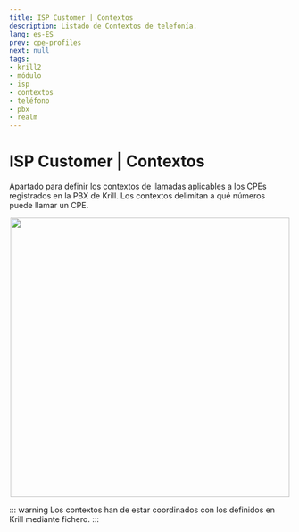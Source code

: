 ```yaml
---
title: ISP Customer | Contextos
description: Listado de Contextos de telefonía.
lang: es-ES
prev: cpe-profiles
next: null
tags:
- krill2
- módulo
- isp
- contextos
- teléfono
- pbx
- realm
---
```

# ISP Customer | Contextos

Apartado para definir los contextos de llamadas aplicables a los CPEs registrados en la PBX de Krill. Los contextos delimitan a qué números puede llamar un CPE.

<p align="center"><img src="@images/krill2/isp-customer/0401.png" max-width=30% width=500;></p>

::: warning
Los contextos han de estar coordinados con los definidos en Krill mediante fichero.
:::
